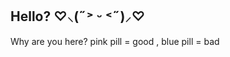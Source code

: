 ## Hello? ♡⸜(˶˃ ᵕ ˂˶)⸝♡

<!--
**lumiini/Lumiini** is a ✨ _special_ ✨ repository because its `README.md` (this file) appears on your GitHub profile.
-->

Why are you here?
pink pill = good ,
blue pill = bad
